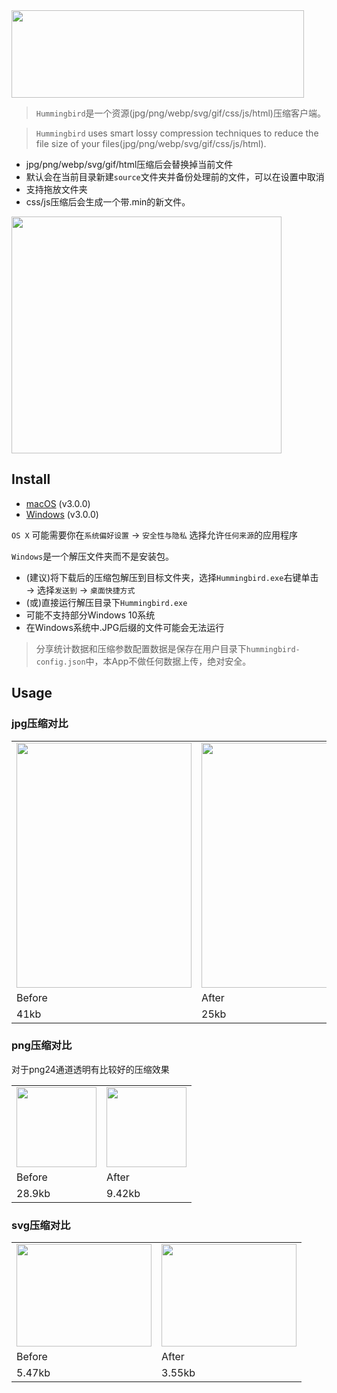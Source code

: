 <img src="https://raw.githubusercontent.com/stormtea123/hummingbird/master/demo/logo.png" alt="" width="468" height="140">

> `Hummingbird`是一个资源(jpg/png/webp/svg/gif/css/js/html)压缩客户端。

> `Hummingbird` uses smart lossy compression techniques to reduce the file size of your files(jpg/png/webp/svg/gif/css/js/html). 

* jpg/png/webp/svg/gif/html压缩后会替换掉当前文件
* 默认会在当前目录新建`source`文件夹并备份处理前的文件，可以在设置中取消
* 支持拖放文件夹
* css/js压缩后会生成一个带.min的新文件。

<img src="https://raw.githubusercontent.com/stormtea123/hummingbird/master/demo/demo.png" alt="" width="432" height="379">

## Install

* <a href="https://pan.baidu.com/s/1dFAaosL">macOS</a> (v3.0.0)
* <a href="https://pan.baidu.com/s/1bBmamU">Windows</a> (v3.0.0)

`OS X` 可能需要你在`系统偏好设置` → `安全性与隐私` 选择允许`任何来源`的应用程序

`Windows`是一个解压文件夹而不是安装包。

* (建议)将下载后的压缩包解压到目标文件夹，选择`Hummingbird.exe`右键单击 → 选择`发送到` → `桌面快捷方式`
* (或)直接运行解压目录下`Hummingbird.exe`
* 可能不支持部分Windows 10系统
* 在Windows系统中.JPG后缀的文件可能会无法运行

> 分享统计数据和压缩参数配置数据是保存在用户目录下`hummingbird-config.json`中，本App不做任何数据上传，绝对安全。

## Usage

### jpg压缩对比

<table>
    <tbody>
        <tr>
            <td><img src="https://raw.githubusercontent.com/stormtea123/hummingbird/master/demo/jpg-before.jpg" alt="" width="280" height="392"></td>
            <td><img src="https://raw.githubusercontent.com/stormtea123/hummingbird/master/demo/jpg-after.jpg" alt="" width="280" height="392"></td>
        </tr>
        <tr>
            <td>Before</td>
            <td>After</td>
        </tr>
        <tr>
            <td>41kb</td>
            <td>25kb</td>
        </tr>
    </tbody>
</table>

### png压缩对比

对于png24通道透明有比较好的压缩效果

<table>
    <tbody>
        <tr>
            <td><img src="https://raw.githubusercontent.com/stormtea123/hummingbird/master/demo/png-before.png" alt="" width="128" height="128"></td>
            <td><img src="https://raw.githubusercontent.com/stormtea123/hummingbird/master/demo/png-after.png" alt="" width="128" height="128"></td>
        </tr>
        <tr>
            <td>Before</td>
            <td>After</td>
        </tr>
        <tr>
            <td>28.9kb</td>
            <td>9.42kb</td>
        </tr>
    </tbody>
</table>

### svg压缩对比

<table>
    <tbody>
        <tr>
            <td><img src="https://cdn.rawgit.com/stormtea123/hummingbird/master/demo/svg-before.svg" alt="" width="216" height="164"></td>
            <td><img src="https://cdn.rawgit.com/stormtea123/hummingbird/master/demo/svg-after.svg" alt="" width="216" height="164"></td>
        </tr>
        <tr>
            <td>Before</td>
            <td>After</td>
        </tr>
        <tr>
            <td>5.47kb</td>
            <td>3.55kb</td>
        </tr>
    </tbody>
</table>


